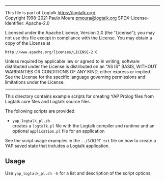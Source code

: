 ________________________________________________________________________

This file is part of Logtalk <https://logtalk.org/>  
Copyright 1998-2021 Paulo Moura <pmoura@logtalk.org>
SPDX-License-Identifier: Apache-2.0

Licensed under the Apache License, Version 2.0 (the "License");
you may not use this file except in compliance with the License.
You may obtain a copy of the License at

    http://www.apache.org/licenses/LICENSE-2.0

Unless required by applicable law or agreed to in writing, software
distributed under the License is distributed on an "AS IS" BASIS,
WITHOUT WARRANTIES OR CONDITIONS OF ANY KIND, either express or implied.
See the License for the specific language governing permissions and
limitations under the License.
________________________________________________________________________


This directory contains example scripts for creating YAP Prolog files
from Logtalk core files and Logtalk source files.

The following scripts are provided:

- `yap_logtalk_pl.sh`  
	creates a `logtalk.pl` file with the Logtalk compiler and runtime
	and an optional `application.pl` file for an application

See the script usage examples in the `../SCRIPT.txt` file on how to
create a YAP saved state that includes a Logtalk application.

Usage
-----

Use `yap_logtalk_pl.sh -h` for a list and description of the script
options.
